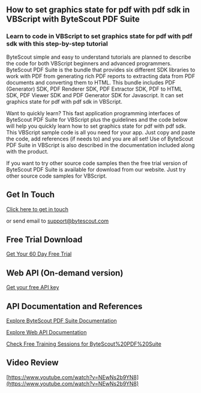## How to set graphics state for pdf with pdf sdk in VBScript with ByteScout PDF Suite

### Learn to code in VBScript to set graphics state for pdf with pdf sdk with this step-by-step tutorial

ByteScout simple and easy to understand tutorials are planned to describe the code for both VBScript beginners and advanced programmers. ByteScout PDF Suite is the bundle that provides six different SDK libraries to work with PDF from generating rich PDF reports to extracting data from PDF documents and converting them to HTML. This bundle includes PDF (Generator) SDK, PDF Renderer SDK, PDF Extractor SDK, PDF to HTML SDK, PDF Viewer SDK and PDF Generator SDK for Javascript. It can set graphics state for pdf with pdf sdk in VBScript.

Want to quickly learn? This fast application programming interfaces of ByteScout PDF Suite for VBScript plus the guidelines and the code below will help you quickly learn how to set graphics state for pdf with pdf sdk. This VBScript sample code is all you need for your app. Just copy and paste the code, add references (if needs to) and you are all set! Use of ByteScout PDF Suite in VBScript is also described in the documentation included along with the product.

If you want to try other source code samples then the free trial version of ByteScout PDF Suite is available for download from our website. Just try other source code samples for VBScript.

## Get In Touch

[Click here to get in touch](https://bytescout.zendesk.com/hc/en-us/requests/new?subject=ByteScout%20PDF%20Suite%20Question)

or send email to [support@bytescout.com](mailto:support@bytescout.com?subject=ByteScout%20PDF%20Suite%20Question) 

## Free Trial Download

[Get Your 60 Day Free Trial](https://bytescout.com/download/web-installer?utm_source=github-readme)

## Web API (On-demand version)

[Get your free API key](https://pdf.co/documentation/api?utm_source=github-readme)

## API Documentation and References

[Explore ByteScout PDF Suite Documentation](https://bytescout.com/documentation/index.html?utm_source=github-readme)

[Explore Web API Documentation](https://pdf.co/documentation/api?utm_source=github-readme)

[Check Free Training Sessions for ByteScout%20PDF%20Suite](https://academy.bytescout.com/)

## Video Review

[https://www.youtube.com/watch?v=NEwNs2b9YN8](https://www.youtube.com/watch?v=NEwNs2b9YN8)